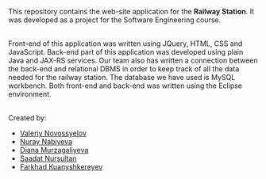 This repository contains the web-site application for the <b>Railway Station</b>. It was developed as a project for the Software Engineering course.</br></br>

Front-end of this application was written using JQuery, HTML, CSS and JavaScript. Back-end part of this application was developed using plain Java and JAX-RS services. Our team also has written a connection between the back-end and relational DBMS in order to keep track of all the data needed for the railway station. The database we have used is MySQL workbench. Both front-end and back-end was written using the Eclipse environment.</br></br>

Created by:</br><ul>
<li><a href='https://github.com/vallre'>Valeriy Novossyelov</a></br></li>
<li><a href='https://github.com/nuraynab'>Nuray Nabiyeva</a></br></li>
<li><a href='https://github.com/mdmur'>Diana Murzagaliyeva</a></br></li>
<li><a href='https://github.com/nurSaadat'>Saadat Nursultan</a></br></li>
<li><a href='https://github.com/Faranio'>Farkhad Kuanyshkereyev</a></br></li></ul>
